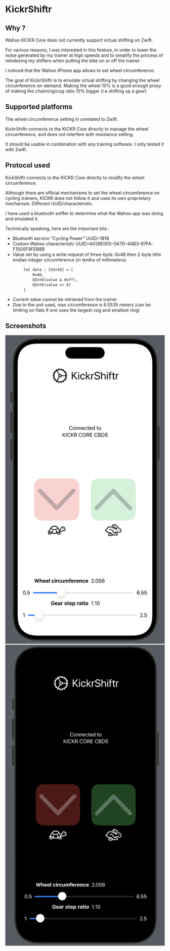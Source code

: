 # KickrShiftr



## Why ?

Wahoo KICKR Core does not currently support virtual shifting on Zwift.

For various reasons, I was interested in this feature, in order to lower the noise generated by my trainer at high speeds and to simplify the process of reindexing my shifters when putting the bike on or off the trainer.

I noticed that the Wahoo iPhone app allows to set wheel circumference.

The goal of KickrShiftr is to emulate virtual shifting by changing the wheel circumference on-demand. Making the wheel 10% is a good enough proxy of making the chainring/cog ratio 10% bigger (i.e shifting up a gear)

## Supported platforms

The wheel circumference setting in unrelated to Zwift.

KickrShiftr connects to the KICKR Core directly to manage the wheel circumference, and does not interfere with resistance setting. 

It should be usable in combination with any training software. I only tested it with Zwift.

## Protocol used

KickShiftr connects to the KICKR Core directly to modify the wheel circumference.

Although there are official mechanisms to set the wheel circumference on cycling trainers, KICKR does not follow it and uses its own proprietary mechanism. Different UUID/characteristic.

I have used a bluetooth sniffer to determine what the Wahoo app was doing and emulated it.

Technically speaking, here are the important bits :

- Bluetooth service "Cycling Power" UUID=1818
- Custom Wahoo characteristic UUID=A026E005-0A7D-4AB3-97FA-F1500F9FEB8B
- Value set by using a write request of three-byte: 0x48 then 2-byte little endian integer circumference (in tenths of millimeters).
```
        let data : [UInt8] = [
            0x48,
            UInt8(value & 0xff),
            UInt8(value >> 8)
        ]
```
- Current value cannot be retrieved from the trainer
- Due to the unit used, max circumference is 6.5535 meters (can be limiting on flats if one uses the largest cog and smallest ring)

## Screenshots

![Light style](screenshots/white.png)
![Dark style](screenshots/black.png)

